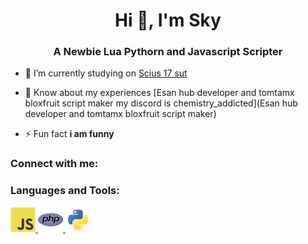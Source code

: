 <h1 align="center">Hi 👋, I'm Sky</h1>
<h3 align="center">A Newbie Lua Pythorn and Javascript Scripter</h3>

- 🔭 I’m currently studying on [Scius 17 sut](https://scius.mhesi.go.th/index.php/th/)

- 📄 Know about my experiences [Esan hub developer and tomtamx bloxfruit script maker my discord is chemistry_addicted](Esan hub developer and tomtamx bloxfruit script maker)

- ⚡ Fun fact **i am funny**

<h3 align="left">Connect with me:</h3>
<p align="left">
</p>

<h3 align="left">Languages and Tools:</h3>
<p align="left"> <a href="https://developer.mozilla.org/en-US/docs/Web/JavaScript" target="_blank" rel="noreferrer"> <img src="https://raw.githubusercontent.com/devicons/devicon/master/icons/javascript/javascript-original.svg" alt="javascript" width="40" height="40"/> </a> <a href="https://www.php.net" target="_blank" rel="noreferrer"> <img src="https://raw.githubusercontent.com/devicons/devicon/master/icons/php/php-original.svg" alt="php" width="40" height="40"/> </a> <a href="https://www.python.org" target="_blank" rel="noreferrer"> <img src="https://raw.githubusercontent.com/devicons/devicon/master/icons/python/python-original.svg" alt="python" width="40" height="40"/> </a> </p>

